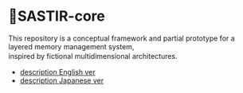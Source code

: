 # 🍷SASTIR-core
This repository is a conceptual framework and partial prototype for a layered memory management system, \
inspired by fictional multidimensional architectures.　
- [description English ver](description_en.md)
- [description Japanese ver](description_ja.md)
